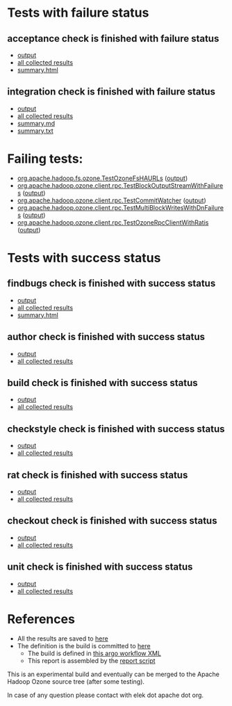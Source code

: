 # Tests with failure status

## acceptance check is finished with failure status

   * [output](https://raw.githubusercontent.com/elek/ozone-ci-q4/master/pr/pr-trunk-5xjmm/acceptance/output.log)
   * [all collected results](https://github.com/elek/ozone-ci-q4/tree/master/pr/pr-trunk-5xjmm/acceptance)
   * [summary.html](https://elek.github.io/ozone-ci-q4/pr/pr-trunk-5xjmm/acceptance/summary.html)


## integration check is finished with failure status

   * [output](https://raw.githubusercontent.com/elek/ozone-ci-q4/master/pr/pr-trunk-5xjmm/integration/output.log)
   * [all collected results](https://github.com/elek/ozone-ci-q4/tree/master/pr/pr-trunk-5xjmm/integration)
   * [summary.md](https://github.com/elek/ozone-ci-q4/tree/master/pr/pr-trunk-5xjmm/integration/summary.md)
   * [summary.txt](https://github.com/elek/ozone-ci-q4/tree/master/pr/pr-trunk-5xjmm/integration/summary.txt)

# Failing tests: 

 * [org.apache.hadoop.fs.ozone.TestOzoneFsHAURLs](hadoop-ozone/ozonefs/org.apache.hadoop.fs.ozone.TestOzoneFsHAURLs.txt) ([output](hadoop-ozone/ozonefs/org.apache.hadoop.fs.ozone.TestOzoneFsHAURLs-output.txt))
 * [org.apache.hadoop.ozone.client.rpc.TestBlockOutputStreamWithFailures](hadoop-ozone/integration-test/org.apache.hadoop.ozone.client.rpc.TestBlockOutputStreamWithFailures.txt) ([output](hadoop-ozone/integration-test/org.apache.hadoop.ozone.client.rpc.TestBlockOutputStreamWithFailures-output.txt))
 * [org.apache.hadoop.ozone.client.rpc.TestCommitWatcher](hadoop-ozone/integration-test/org.apache.hadoop.ozone.client.rpc.TestCommitWatcher.txt) ([output](hadoop-ozone/integration-test/org.apache.hadoop.ozone.client.rpc.TestCommitWatcher-output.txt))
 * [org.apache.hadoop.ozone.client.rpc.TestMultiBlockWritesWithDnFailures](hadoop-ozone/integration-test/org.apache.hadoop.ozone.client.rpc.TestMultiBlockWritesWithDnFailures.txt) ([output](hadoop-ozone/integration-test/org.apache.hadoop.ozone.client.rpc.TestMultiBlockWritesWithDnFailures-output.txt))
 * [org.apache.hadoop.ozone.client.rpc.TestOzoneRpcClientWithRatis](hadoop-ozone/integration-test/org.apache.hadoop.ozone.client.rpc.TestOzoneRpcClientWithRatis.txt) ([output](hadoop-ozone/integration-test/org.apache.hadoop.ozone.client.rpc.TestOzoneRpcClientWithRatis-output.txt))


# Tests with success status

## findbugs check is finished with success status

   * [output](https://raw.githubusercontent.com/elek/ozone-ci-q4/master/pr/pr-trunk-5xjmm/findbugs/output.log)
   * [all collected results](https://github.com/elek/ozone-ci-q4/tree/master/pr/pr-trunk-5xjmm/findbugs)
   * [summary.html](https://elek.github.io/ozone-ci-q4/pr/pr-trunk-5xjmm/findbugs/summary.html)


## author check is finished with success status

   * [output](https://raw.githubusercontent.com/elek/ozone-ci-q4/master/pr/pr-trunk-5xjmm/author/output.log)
   * [all collected results](https://github.com/elek/ozone-ci-q4/tree/master/pr/pr-trunk-5xjmm/author)


## build check is finished with success status

   * [output](https://raw.githubusercontent.com/elek/ozone-ci-q4/master/pr/pr-trunk-5xjmm/build/output.log)
   * [all collected results](https://github.com/elek/ozone-ci-q4/tree/master/pr/pr-trunk-5xjmm/build)


## checkstyle check is finished with success status

   * [output](https://raw.githubusercontent.com/elek/ozone-ci-q4/master/pr/pr-trunk-5xjmm/checkstyle/output.log)
   * [all collected results](https://github.com/elek/ozone-ci-q4/tree/master/pr/pr-trunk-5xjmm/checkstyle)


## rat check is finished with success status

   * [output](https://raw.githubusercontent.com/elek/ozone-ci-q4/master/pr/pr-trunk-5xjmm/rat/output.log)
   * [all collected results](https://github.com/elek/ozone-ci-q4/tree/master/pr/pr-trunk-5xjmm/rat)


## checkout check is finished with success status

   * [output](https://raw.githubusercontent.com/elek/ozone-ci-q4/master/pr/pr-trunk-5xjmm/checkout/output.log)
   * [all collected results](https://github.com/elek/ozone-ci-q4/tree/master/pr/pr-trunk-5xjmm/checkout)


## unit check is finished with success status

   * [output](https://raw.githubusercontent.com/elek/ozone-ci-q4/master/pr/pr-trunk-5xjmm/unit/output.log)
   * [all collected results](https://github.com/elek/ozone-ci-q4/tree/master/pr/pr-trunk-5xjmm/unit)




# References

 * All the results are saved to [here](https://github.com/elek/ozone-ci-q4/tree/master/pr/pr-trunk-5xjmm/)
 * The definition is the build is committed to [here](https://github.com/elek/argo-ozone)
    * The build is defined in [this argo workflow XML](https://github.com/elek/argo-ozone/blob/master/ozone-build.yaml)
    * This report is assembled by the [report script](https://github.com/elek/argo-ozone/blob/master/scripts/report.sh)

This is an experimental build and eventually can be merged to the Apache Hadoop Ozone source tree (after some testing).

In case of any question please contact with elek dot apache dot org.
